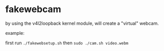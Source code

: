 # fakewebcam
by using the v4l2loopback kernel module, will create a "virtual" webcam.

example:

first run `./fakewebsetup.sh` then `sudo ./cam.sh video.webm`
